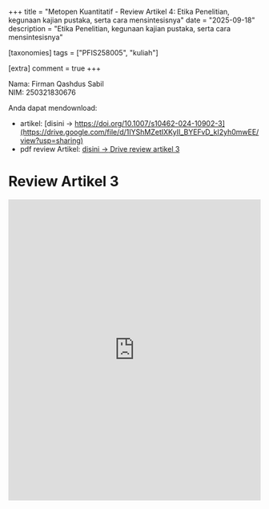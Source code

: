 +++
title = "Metopen Kuantitatif - Review Artikel 4: Etika Penelitian, kegunaan kajian pustaka, serta cara mensintesisnya"
date = "2025-09-18"
description = "Etika Penelitian, kegunaan kajian pustaka, serta cara mensintesisnya"

[taxonomies]
tags = ["PFIS258005", "kuliah"]

[extra]
comment = true
+++

Nama: Firman Qashdus Sabil\
NIM: 250321830676

Anda dapat mendownload:
- artikel: [disini $\rightarrow$ https://doi.org/10.1007/s10462-024-10902-3](https://drive.google.com/file/d/1IYShMZetIXKyII_BYEFvD_kI2yh0mwEE/view?usp=sharing)
- pdf review Artikel: [disini $\rightarrow$ Drive review artikel 3](https://drive.google.com/file/d/1DChZOSjXf2_22nC0M-vnTiSRmmAwtxIs/view?usp=sharing)

# Review Artikel 3
<iframe src="https://drive.google.com/file/d/1DChZOSjXf2_22nC0M-vnTiSRmmAwtxIs/preview" width="100%" height="600" allow="autoplay" frameborder="0"></iframe>
